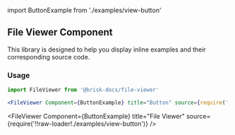 import ButtonExample from './examples/view-button'

## File Viewer Component
This library is designed to help you display inline examples and their corresponding source code.

### Usage
```js
import FileViewer from '@brisk-docs/file-viewer'
```

```jsx
<FileViewer Component={ButtonExample} title="Button" source={require('!!raw-loader!./examples/view-button')} />
```

<FileViewer Component={ButtonExample} title="File Viewer" source={require('!!raw-loader!./examples/view-button')} />

<div>
    <Props
        heading="Props"
        props={require('!!extract-react-types-loader!./src/components/file-viewer')}
    />
</div>